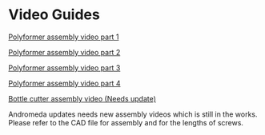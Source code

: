 # Video Guides

[Polyformer assembly video part 1](https://www.youtube.com/watch?v=gqaRRzHKmp0)


[Polyformer assembly video part 2](https://youtu.be/Hwx7r2c6wwA)


[Polyformer assembly video part 3](https://www.youtube.com/watch?v=d54wQbAX7XY&t=61s)


[Polyformer assembly video part 4](https://youtu.be/LeM5dLHGVpM)


[Bottle cutter assembly video (Needs update)](https://www.youtube.com/watch?v=mIvZ6ZM0HBI)


Andromeda updates needs new assembly videos which is still in the works.
Please refer to the CAD file for assembly and for the lengths of screws.
